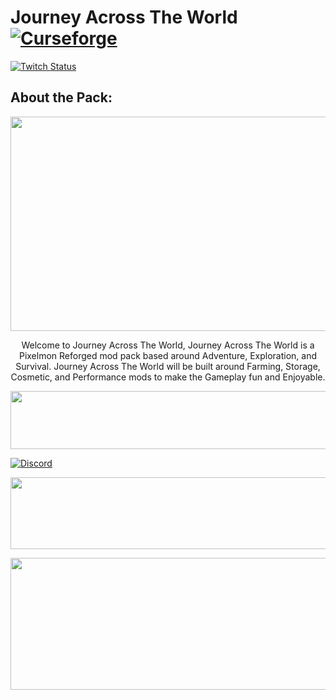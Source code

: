 # Journey Across The World [![Curseforge][curseImg]][curseLink]

[![Twitch Status](https://img.shields.io/twitch/status/ModernGamingWorld?label=ModernGamingWorld&style=social)](https://www.twitch.tv/moderngamingworld)

[discordImg]: https://img.shields.io/discord/554449878282010633?color=7289DA&label=BedrockLegends&style=flat-square

[discordLink]: https://discord.gg/wadcxefVA7

[curseImg]: http://cf.way2muchnoise.eu/527831.svg

[curseLink]: https://www.curseforge.com/minecraft/modpacks/bedrocklegends-presents-pixelmon-adventures


## About the Pack:
<p align="center">
  <img width="1125" height="343" src="https://www.bisecthosting.com/images/CF/Journey_Around_The_World/BH_JAW_Title.png">
</p>


<p align="center">
Welcome to Journey Across The World, Journey Across The World is a Pixelmon Reforged mod pack based around Adventure, Exploration, and Survival. Journey Across The World will be built around Farming, Storage, Cosmetic, and Performance mods to make the Gameplay fun and Enjoyable.
</p>


<p align="center">
  <img width="1125" height="93" src="https://www.bisecthosting.com/images/CF/Journey_Around_The_World/BH_JAW_Community.png">
</p>


[![Discord][discordimg]][discordlink]



<p align="center">
  <img width="1125" height="115" src="https://www.bisecthosting.com/images/CF/Journey_Around_The_World/BH_JAW_Bisect1.png">
</p>
  
  
<p align="center">
  <img width="1125" height="211" src="https://www.bisecthosting.com/images/CF/Journey_Around_The_World/BH_JAW_Bisect2.png">
</p>
